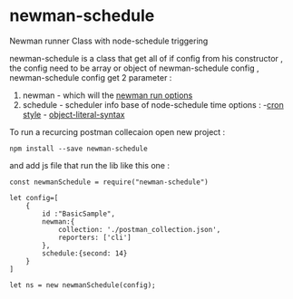 # newman-schedule
Newman runner Class with node-schedule  triggering 


newman-schedule is a class that get all of if config from his constructor ,
the config need to be array or object of newman-schedule config ,
 newman-schedule config get 2 parameter :
 

 1. newman - which will  the [newman run options](https://www.npmjs.com/package/newman#newmanrunoptions-object--callback-function---run-eventemitter) 
 2. schedule - scheduler info base of node-schedule time  options :
		-[cron style](https://www.npmjs.com/package/node-schedule#cron-style-scheduling)
		- [object-literal-syntax](https://www.npmjs.com/package/node-schedule#object-literal-syntax)


To run a recurcing postman collecaion  open new project :

    npm install --save newman-schedule

and add js file that run the lib like this one :

    const newmanSchedule = require("newman-schedule")  
      
    let config=[  
        {  
            id :"BasicSample",  
            newman:{  
                collection: './postman_collection.json',  
                reporters: ['cli']  
            },  
            schedule:{second: 14}  
        }  
    ]  
      
    let ns = new newmanSchedule(config);



